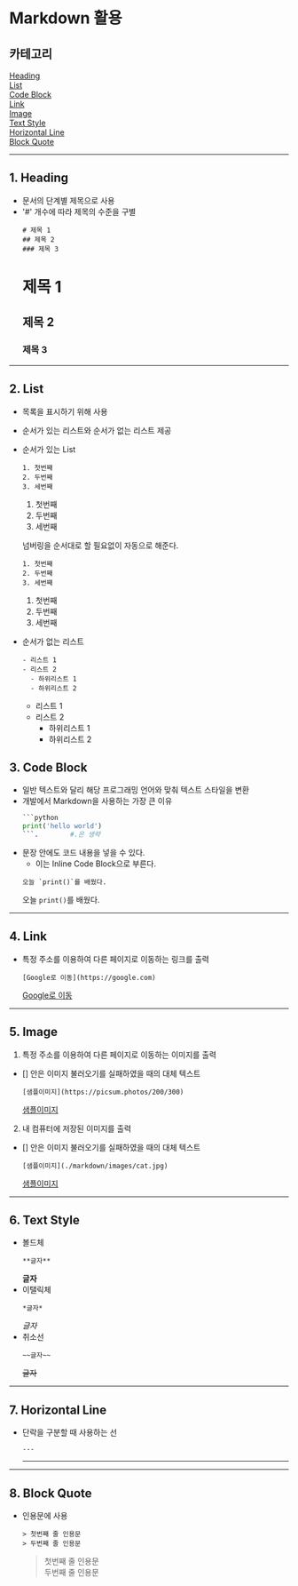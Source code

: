 # Markdown 활용   

## 카테고리   

[Heading](#1-heading)   
[List](#2-list)   
[Code Block](#3-code-block)   
[Link](#4.-Link)   
[Image](#5.-Image)   
[Text Style](#6.-Text-Style)   
[Horizontal Line](#7.-Horizontal-Line)   
[Block Quote](#8.-Block-Quote)

---   
## 1. Heading   
- 문서의 단계별 제목으로 사용
- '#' 개수에 따라 제목의 수준을 구별   
  ```
  # 제목 1
  ## 제목 2
  ### 제목 3
  ```
  # 제목 1
  ## 제목 2
  ### 제목 3

---   
## 2. List   
- 목록을 표시하기 위해 사용
- 순서가 있는 리스트와 순서가 없는 리스트 제공   

- 순서가 있는 List
  ```
  1. 첫번째
  2. 두번째
  3. 세번째
  ```
  1. 첫번째
  2. 두번째
  3. 세번째   

  넘버링을 순서대로 할 필요없이 자동으로 해준다.
  ```
  1. 첫번째
  2. 두번째
  3. 세번째
  ```
  1. 첫번째
  2. 두번째
  3. 세번째 

- 순서가 없는 리스트
  ```
  - 리스트 1
  - 리스트 2
    - 하위리스트 1
    - 하위리스트 2
  ```
  - 리스트 1
  - 리스트 2
    - 하위리스트 1
    - 하위리스트 2

## 3. Code Block   
- 일반 텍스트와 달리 해당 프로그래밍 언어와 맞춰 텍스트 스타일을 변환
- 개발에서 Markdown을 사용하는 가장 큰 이유
  ```python
  ```python
  print('hello world')
  ```.        #.은 생략
  ```
- 문장 안에도 코드 내용을 넣을 수 있다.
  - 이는 Inline Code Block으로 부른다.
  ```
  오늘 `print()`를 배웠다.
  ```
  오늘 `print()`를 배웠다.

---   
## 4. Link   
- 특정 주소를 이용하여 다른 페이지로 이동하는 링크를 출력
  ```
  [Google로 이동](https://google.com)
  ```
  [Google로 이동](https://google.com)
---
## 5. Image   
1. 특정 주소를 이용하여 다른 페이지로 이동하는 이미지를 출력
  - [] 안은 이미지 불러오기를 실패하였을 때의 대체 텍스트
    ```  
    [샘플이미지](https://picsum.photos/200/300)
    ```
    [샘플이미지](https://picsum.photos/200/300)
2. 내 컴퓨터에 저장된 이미지를 출력
  - [] 안은 이미지 불러오기를 실패하였을 때의 대체 텍스트
    ```
    [샘플이미지](./markdown/images/cat.jpg)
    ```
    [샘플이미지](./markdown/images/cat.jpg)
---
## 6. Text Style   
- 볼드체
  ```
  **글자**
  ```
  **글자**   
- 이탤릭체
  ```
  *글자*
  ```
  *글자*
- 취소선
  ```
  ~~글자~~
  ```
  ~~글자~~
---
## 7. Horizontal Line   
- 단락을 구분할 때 사용하는 선
  ```
  ---
  ```
  ---

---   
## 8. Block Quote   
- 인용문에 사용
  ```
  > 첫번째 줄 인용문
  > 두번째 줄 인용문
  ```
  > 첫번째 줄 인용문   
  > 두번째 줄 인용문